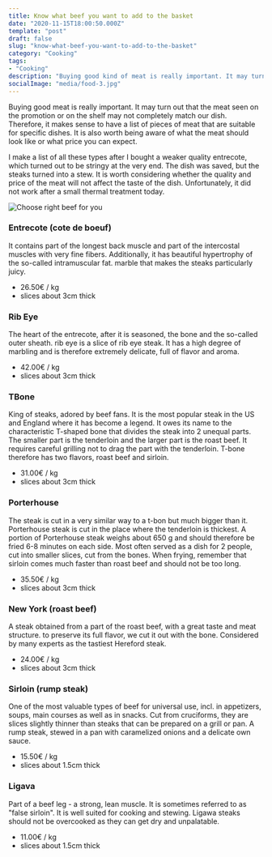 ```yaml
---
title: Know what beef you want to add to the basket
date: "2020-11-15T18:00:50.000Z"
template: "post"
draft: false
slug: "know-what-beef-you-want-to-add-to-the-basket"
category: "Cooking"
tags:
- "Cooking"
description: "Buying good kind of meat is really important. It may turn out that the meat seen on the promotion or on the shelf may not completely match our dish. Therefore, it makes sense to have a list of meat that are suitable for specific dishes. It is also worth being aware of what the meat should look like or what price you can expect"
socialImage: "media/food-3.jpg"
---
```

Buying good meat is really important. It may turn out that the meat seen on the promotion or on the shelf may not completely match our dish. Therefore, it makes sense to have a list of pieces of meat that are suitable for specific dishes. It is also worth being aware of what the meat should look like or what price you can expect.

I make a list of all these types after I bought a weaker quality entrecote, which turned out to be stringy at the very end. The dish was saved, but the steaks turned into a stew. It is worth considering whether the quality and price of the meat will not affect the taste of the dish. Unfortunately, it did not work after a small thermal treatment today.

![Choose right beef for you](/media/food-3.jpg)

### Entrecote (cote de boeuf) 
It contains part of the longest back muscle and part of the intercostal muscles with very fine fibers. Additionally, it has beautiful hypertrophy of the so-called intramuscular fat. marble that makes the steaks particularly juicy.
- 26.50€ / kg
- slices about 3cm thick

### Rib Eye 
The heart of the entrecote, after it is seasoned, the bone and the so-called outer sheath. rib eye is a slice of rib eye steak. It has a high degree of marbling and is therefore extremely delicate, full of flavor and aroma.
- 42.00€ / kg
- slices about 3cm thick

### TBone 
King of steaks, adored by beef fans. It is the most popular steak in the US and England where it has become a legend. It owes its name to the characteristic T-shaped bone that divides the steak into 2 unequal parts. The smaller part is the tenderloin and the larger part is the roast beef. It requires careful grilling not to drag the part with the tenderloin. T-bone therefore has two flavors, roast beef and sirloin.
- 31.00€ / kg
- slices about 3cm thick

### Porterhouse 
The steak is cut in a very similar way to a t-bon but much bigger than it. Porterhouse steak is cut in the place where the tenderloin is thickest. A portion of Porterhouse steak weighs about 650 g and should therefore be fried 6-8 minutes on each side. Most often served as a dish for 2 people, cut into smaller slices, cut from the bones. When frying, remember that sirloin comes much faster than roast beef and should not be too long.
- 35.50€ / kg
- slices about 3cm thick

### New York (roast beef) 
A steak obtained from a part of the roast beef, with a great taste and meat structure. to preserve its full flavor, we cut it out with the bone. Considered by many experts as the tastiest Hereford steak.
- 24.00€ / kg
- slices about 3cm thick

### Sirloin (rump steak) 
One of the most valuable types of beef for universal use, incl. in appetizers, soups, main courses as well as in snacks. Cut from cruciforms, they are slices slightly thinner than steaks that can be prepared on a grill or pan. A rump steak, stewed in a pan with caramelized onions and a delicate own sauce. 
- 15.50€ / kg
- slices about 1.5cm thick

### Ligava
Part of a beef leg - a strong, lean muscle. It is sometimes referred to as "false sirloin". It is well suited for cooking and stewing. Ligawa steaks should not be overcooked as they can get dry and unpalatable.
- 11.00€ / kg
- slices about 1.5cm thick